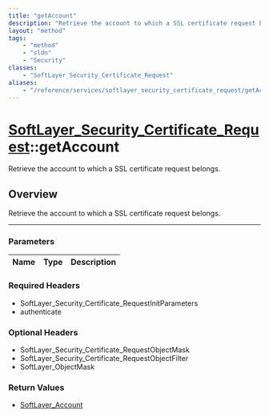 ```yaml
---
title: "getAccount"
description: "Retrieve the account to which a SSL certificate request belongs."
layout: "method"
tags:
    - "method"
    - "sldn"
    - "Security"
classes:
    - "SoftLayer_Security_Certificate_Request"
aliases:
    - "/reference/services/softlayer_security_certificate_request/getAccount"
---
```

# [SoftLayer_Security_Certificate_Request](/reference/services/SoftLayer_Security_Certificate_Request)::getAccount


Retrieve the account to which a SSL certificate request belongs.


## Overview 
Retrieve the account to which a SSL certificate request belongs.

-----

### Parameters 
|Name | Type | Description |
| --- | --- | --- |


### Required Headers
* SoftLayer_Security_Certificate_RequestInitParameters
* authenticate


### Optional Headers
* SoftLayer_Security_Certificate_RequestObjectMask
* SoftLayer_Security_Certificate_RequestObjectFilter
* SoftLayer_ObjectMask

### Return Values
* <a href='/reference/datatypes/SoftLayer_Account'>SoftLayer_Account </a>




